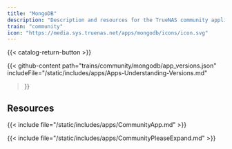 ```yaml
---
title: "MongoDB"
description: "Description and resources for the TrueNAS community application called MongoDB."
train: "community"
icon: "https://media.sys.truenas.net/apps/mongodb/icons/icon.svg"
---
```


{{< catalog-return-button >}}

{{< github-content 
    path="trains/community/mongodb/app_versions.json"
	includeFile="/static/includes/apps/Apps-Understanding-Versions.md"
>}}

## Resources

{{< include file="/static/includes/apps/CommunityApp.md" >}}

{{< include file="/static/includes/apps/CommunityPleaseExpand.md" >}}
